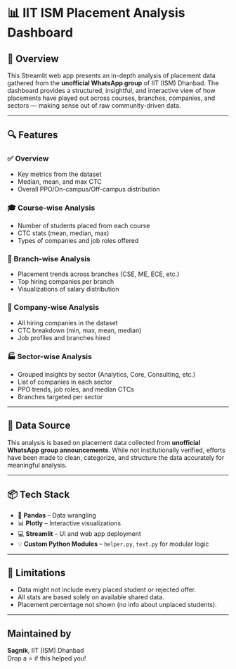 
# 📊 IIT ISM Placement Analysis Dashboard

## 🚀 Overview
This Streamlit web app presents an in-depth analysis of placement data gathered from the **unofficial WhatsApp group** of IIT (ISM) Dhanbad. The dashboard provides a structured, insightful, and interactive view of how placements have played out across courses, branches, companies, and sectors — making sense out of raw community-driven data.

---

## 🔍 Features

### ✅ Overview
- Key metrics from the dataset
- Median, mean, and max CTC
- Overall PPO/On-campus/Off-campus distribution

### 🎓 Course-wise Analysis
- Number of students placed from each course
- CTC stats (mean, median, max)
- Types of companies and job roles offered

### 🧪 Branch-wise Analysis
- Placement trends across branches (CSE, ME, ECE, etc.)
- Top hiring companies per branch
- Visualizations of salary distribution

### 🏢 Company-wise Analysis
- All hiring companies in the dataset
- CTC breakdown (min, max, mean, median)
- Job profiles and branches hired

### 🏭 Sector-wise Analysis
- Grouped insights by sector (Analytics, Core, Consulting, etc.)
- List of companies in each sector
- PPO trends, job roles, and median CTCs
- Branches targeted per sector

---

## 📁 Data Source
This analysis is based on placement data collected from **unofficial WhatsApp group announcements**. While not institutionally verified, efforts have been made to clean, categorize, and structure the data accurately for meaningful analysis.

---

## 📦 Tech Stack
- 🐼 **Pandas** – Data wrangling
- 📊 **Plotly** – Interactive visualizations
- 💻 **Streamlit** – UI and web app deployment
- 💡 **Custom Python Modules** – `helper.py`, `text.py` for modular logic

---

## 🚧 Limitations
- Data might not include every placed student or rejected offer.
- All stats are based solely on available shared data.
- Placement percentage not shown (no info about unplaced students).

---

## Maintained by
**Sagnik**, IIT (ISM) Dhanbad    
Drop a ⭐ if this helped you!
